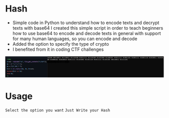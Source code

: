 # Hash
 - Simple code in Python to understand how to encode texts and decrypt texts with base64
 I created this simple script in order to teach beginners how to use base64 
 to encode and decode texts in general with support for many human languages, 
 so you can encode and decode 
- Added the option to specify the type of crypto
- I benefited from it in coding CTF challenges

![clarification](https://raw.githubusercontent.com/Al-khalid/crypto/master/d.png)

# Usage
`Select the option you want`
`Just Write your Hash`

